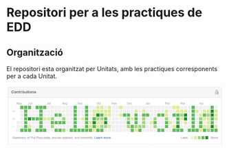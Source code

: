 # Repositori per a les practiques de EDD

## Organització
El repositori esta organitzat per Unitats, amb les practiques corresponents per a cada Unitat.

![Hello World Banner](https://github.com/Alfiefe10/Practica_EDD/blob/master/Unitat_4/PAC_3/img/Hello_World_Banner.png?raw=true "Hello World Banner")